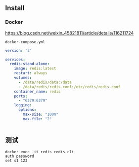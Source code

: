 ## Install
### Docker
https://blog.csdn.net/weixin_45821811/article/details/116211724

`docker-compose.yml`
```yml
version: '3'

services:
  redis-stand-alone:
    image: redis:latest
    restart: always
    volumes:
      - /data/redis/data:/data
      - /data/redis/redis.conf:/etc/redis/redis.conf
    container_name: redis
    ports:
      - "6379:6379"
    logging:
      options:
        max-size: "100m"
        max-file: "2"
    
```
## 测试
```shell
docker exec -it redis redis-cli
auth password 
set s1 123
```